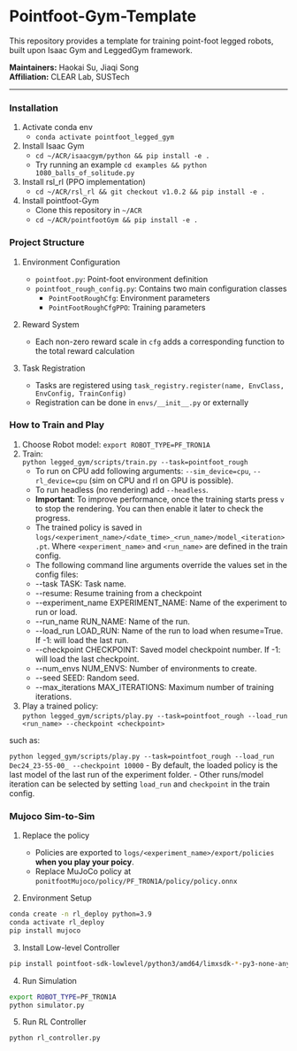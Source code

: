 # Pointfoot-Gym-Template

This repository provides a template for training point-foot legged robots, built upon Isaac Gym and LeggedGym framework.

**Maintainers:** Haokai Su, Jiaqi Song  
**Affiliation:** CLEAR Lab, SUSTech  

---

### Installation

1. Activate conda env
   - `conda activate pointfoot_legged_gym`
2. Install Isaac Gym
   - `cd ~/ACR/isaacgym/python && pip install -e .`
   - Try running an example `cd examples && python 1080_balls_of_solitude.py`
3. Install rsl_rl (PPO implementation)
   -  `cd ~/ACR/rsl_rl && git checkout v1.0.2 && pip install -e .` 
4. Install pointfoot-Gym
    - Clone this repository in `~/ACR`
   - `cd ~/ACR/pointfootGym && pip install -e .`

### Project Structure
1. Environment Configuration
   - `pointfoot.py`: Point-foot environment definition
   - `pointfoot_rough_config.py`: Contains two main configuration classes
     - `PointFootRoughCfg`: Environment parameters
     - `PointFootRoughCfgPPO`: Training parameters

2. Reward System
   - Each non-zero reward scale in `cfg` adds a corresponding function to the total reward calculation

3. Task Registration
   - Tasks are registered using `task_registry.register(name, EnvClass, EnvConfig, TrainConfig)`
   - Registration can be done in `envs/__init__.py` or externally

### How to Train and Play

1. Choose Robot model: ```export ROBOT_TYPE=PF_TRON1A```
1. Train:  
  ```python legged_gym/scripts/train.py --task=pointfoot_rough```
    -  To run on CPU add following arguments: `--sim_device=cpu`, `--rl_device=cpu` (sim on CPU and rl on GPU is possible).
    -  To run headless (no rendering) add `--headless`.
    - **Important**: To improve performance, once the training starts press `v` to stop the rendering. You can then enable it later to check the progress.
    - The trained policy is saved in `logs/<experiment_name>/<date_time>_<run_name>/model_<iteration>.pt`. Where `<experiment_name>` and `<run_name>` are defined in the train config.
    -  The following command line arguments override the values set in the config files:
     - --task TASK: Task name.
     - --resume:   Resume training from a checkpoint
     - --experiment_name EXPERIMENT_NAME: Name of the experiment to run or load.
     - --run_name RUN_NAME:  Name of the run.
     - --load_run LOAD_RUN:   Name of the run to load when resume=True. If -1: will load the last run.
     - --checkpoint CHECKPOINT:  Saved model checkpoint number. If -1: will load the last checkpoint.
     - --num_envs NUM_ENVS:  Number of environments to create.
     - --seed SEED:  Random seed.
     - --max_iterations MAX_ITERATIONS:  Maximum number of training iterations.
2. Play a trained policy:  
```python legged_gym/scripts/play.py --task=pointfoot_rough --load_run <run_name> --checkpoint <checkpoint>```

such as:

```python legged_gym/scripts/play.py --task=pointfoot_rough --load_run Dec24_23-55-00_ --checkpoint 10000```
    - By default, the loaded policy is the last model of the last run of the experiment folder.
    - Other runs/model iteration can be selected by setting `load_run` and `checkpoint` in the train config.

### Mujoco Sim-to-Sim

1. Replace the policy
   - Policies are exported to `logs/<experiment_name>/export/policies` **when you play your poicy**.
   - Replace MuJoCo policy at `ponitfootMujoco/policy/PF_TRON1A/policy/policy.onnx`

2. Environment Setup
```bash
conda create -n rl_deploy python=3.9
conda activate rl_deploy
pip install mujoco
```

3. Install Low-level Controller
```bash
pip install pointfoot-sdk-lowlevel/python3/amd64/limxsdk-*-py3-none-any.whl
```

4. Run Simulation

```bash
export ROBOT_TYPE=PF_TRON1A
python simulator.py
```

5. Run RL Controller

```bash
python rl_controller.py
```

